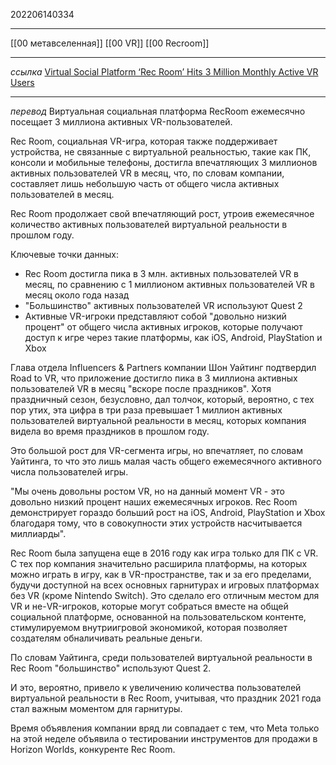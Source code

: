 202206140334
***
[[00 метавселенная]] [[00 VR]] [[00 Recroom]]
***
*ссылка*
[Virtual Social Platform ‘Rec Room’ Hits 3 Million Monthly Active VR Users](https://www.roadtovr.com/rec-room-monthly-active-vr-users-3-million-peak/)
***
*перевод*
Виртуальная социальная платформа RecRoom ежемесячно посещает 3 миллиона активных VR-пользователей.

Rec Room, социальная VR-игра, которая также поддерживает устройства, не связанные с виртуальной реальностью, такие как ПК, консоли и мобильные телефоны, достигла впечатляющих 3 миллионов активных пользователей VR в месяц, что, по словам компании, составляет лишь небольшую часть от общего числа активных пользователей в месяц.  
  
Rec Room продолжает свой впечатляющий рост, утроив ежемесячное количество активных пользователей виртуальной реальности в прошлом году.

Ключевые точки данных:  
  
- Rec Room достигла пика в 3 млн. активных пользователей VR в месяц, по сравнению с 1 миллионом активных пользователей VR в месяц около года назад  
- "Большинство" активных пользователей VR используют Quest 2  
- Активные VR-игроки представляют собой "довольно низкий процент" от общего числа активных игроков, которые получают доступ к игре через такие платформы, как iOS, Android, PlayStation и Xbox

Глава отдела Influencers & Partners компании Шон Уайтинг подтвердил Road to VR, что приложение достигло пика в 3 миллиона активных пользователей VR в месяц "вскоре после праздников". Хотя праздничный сезон, безусловно, дал толчок, который, вероятно, с тех пор утих, эта цифра в три раза превышает 1 миллион активных пользователей виртуальной реальности в месяц, которых компания видела во время праздников в прошлом году.

Это большой рост для VR-сегмента игры, но впечатляет, по словам Уайтинга, то что это лишь малая часть общего ежемесячного активного числа пользователей игры.

"Мы очень довольны ростом VR, но на данный момент VR - это довольно низкий процент наших ежемесячных игроков. Rec Room демонстрирует гораздо больший рост на iOS, Android, PlayStation и Xbox благодаря тому, что в совокупности этих устройств насчитывается миллиарды".

Rec Room была запущена еще в 2016 году как игра только для ПК с VR. С тех пор компания значительно расширила платформы, на которых можно играть в игру, как в VR-пространстве, так и за его пределами, будучи доступной на всех основных гарнитурах и игровых платформах без VR (кроме Nintendo Switch). Это сделало его отличным местом для VR и не-VR-игроков, которые могут собраться вместе на общей социальной платформе, основанной на пользовательском контенте, стимулируемом внутриигровой экономикой, которая позволяет создателям обналичивать реальные деньги.

По словам Уайтинга, среди пользователей виртуальной реальности в Rec Room "большинство" используют Quest 2.  
  
И это, вероятно, привело к увеличению количества пользователей виртуальной реальности в Rec Room, учитывая, что праздник 2021 года стал важным моментом для гарнитуры.  
  
Время объявления компании вряд ли совпадает с тем, что Meta только на этой неделе объявила о тестировании инструментов для продажи в Horizon Worlds, конкуренте Rec Room.